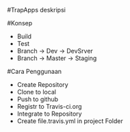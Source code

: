 #TrapApps
deskripsi

#Konsep
- Build
- Test
- Branch -> Dev -> DevSrver
- Branch -> Master -> Staging

#Cara Penggunaan
- Create Repository
- Clone to local
- Push to github
- Registr to Travis-ci.org
- Integrate to Repository
- Create file.travis.yml in project Folder